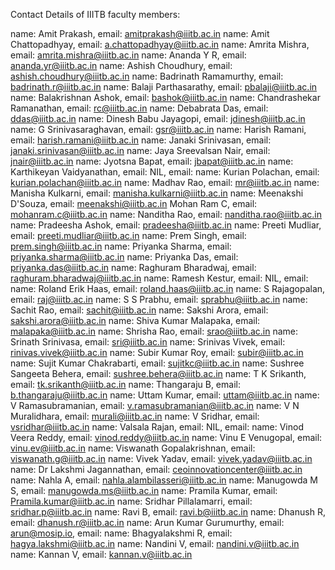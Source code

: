 Contact Details of IIITB faculty members:

name: Amit Prakash, email: amitprakash@iiitb.ac.in
name: Amit Chattopadhyay, email: a.chattopadhyay@iiitb.ac.in
name: Amrita Mishra, email: amrita.mishra@iiitb.ac.in
name: Ananda Y R, email: ananda.yr@iiitb.ac.in
name: Ashish Choudhury, email: ashish.choudhury@iiitb.ac.in
name: Badrinath Ramamurthy, email: badrinath.r@iiitb.ac.in
name: Balaji Parthasarathy, email: pbalaji@iiitb.ac.in
name: Balakrishnan Ashok, email: bashok@iiitb.ac.in
name: Chandrashekar Ramanathan, email: rc@iiitb.ac.in
name: Debabrata Das, email: ddas@iiitb.ac.in
name: Dinesh Babu Jayagopi, email: jdinesh@iiitb.ac.in
name: G Srinivasaraghavan, email: gsr@iiitb.ac.in
name: Harish Ramani, email: harish.ramani@iiitb.ac.in
name: Janaki Srinivasan, email: janaki.srinivasan@iiitb.ac.in
name: Jaya Sreevalsan Nair, email: jnair@iiitb.ac.in
name: Jyotsna Bapat, email: jbapat@iiitb.ac.in
name: Karthikeyan Vaidyanathan, email: NIL, email: 
name: Kurian Polachan, email: kurian.polachan@iiitb.ac.in
name: Madhav Rao, email: mr@iiitb.ac.in
name: Manisha Kulkarni, email: manisha.kulkarni@iiitb.ac.in
name: Meenakshi D'Souza, email: meenakshi@iiitb.ac.in
Mohan Ram C, email: mohanram.c@iiitb.ac.in
name: Nanditha Rao, email: nanditha.rao@iiitb.ac.in
name: Pradeesha Ashok, email: pradeesha@iiitb.ac.in
name: Preeti Mudliar, email: preeti.mudliar@iiitb.ac.in
name: Prem Singh, email: prem.singh@iiitb.ac.in
name: Priyanka Sharma, email: priyanka.sharma@iiitb.ac.in
name: Priyanka Das, email: priyanka.das@iiitb.ac.in
name: Raghuram Bharadwaj, email: raghuram.bharadwaj@iiitb.ac.in
name: Ramesh Kestur, email: NIL, email: 
name: Roland Erik Haas, email: roland.haas@iiitb.ac.in
name: S Rajagopalan, email: raj@iiitb.ac.in
name: S S Prabhu, email: sprabhu@iiitb.ac.in
name: Sachit Rao, email: sachit@iiitb.ac.in
name: Sakshi Arora, email: sakshi.arora@iiitb.ac.in
name: Shiva Kumar Malapaka, email: malapaka@iiitb.ac.in
name: Shrisha Rao, email: srao@iiitb.ac.in
name: Srinath Srinivasa, email: sri@iiitb.ac.in
name: Srinivas Vivek, email: rinivas.vivek@iiitb.ac.in
name: Subir Kumar Roy, email: subir@iiitb.ac.in
name: Sujit Kumar Chakrabarti, email: sujitkc@iiitb.ac.in
name: Sushree Sangeeta Behera, email: sushree.behera@iiitb.ac.in
name: T K Srikanth, email: tk.srikanth@iiitb.ac.in
name: Thangaraju B, email: b.thangaraju@iiitb.ac.in
name: Uttam Kumar, email: uttam@iiitb.ac.in
name: V Ramasubramanian, email: v.ramasubramanian@iiitb.ac.in
name: V N Muralidhara, email: murali@iiitb.ac.in
name: V Sridhar, email: vsridhar@iiitb.ac.in
name: Valsala Rajan, email: NIL, email: 
name: Vinod Veera Reddy, email: vinod.reddy@iiitb.ac.in
name: Vinu E Venugopal, email: vinu.ev@iiitb.ac.in
name: Viswanath Gopalakrishnan, email: viswanath.g@iiitb.ac.in
name: Vivek Yadav, email: vivek.yadav@iiitb.ac.in
name: Dr Lakshmi Jagannathan, email: ceoinnovationcenter@iiitb.ac.in
name: Nahla A, email: nahla.alambilasseri@iiitb.ac.in
name: Manugowda M S, email: manugowda.ms@iiitb.ac.in
name: Pramila Kumar, email: Pramila.kumar@iiitb.ac.in
name: Sridhar Pillalamarri, email: sridhar.p@iiitb.ac.in
name: Ravi B, email: ravi.b@iiitb.ac.in
name: Dhanush R, email: dhanush.r@iiitb.ac.in
name: Arun Kumar Gurumurthy, email: arun@mosip.io, email: 
name: Bhagyalakshmi R, email: hagya.lakshmi@iiitb.ac.in
name: Nandini V, email: nandini.v@iiitb.ac.in
name: Kannan V, email: kannan.v@iiitb.ac.in